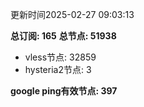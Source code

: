 更新时间2025-02-27 09:03:13

**总订阅: 165**
**总节点: 51938**
- vless节点: 32859
- hysteria2节点: 3

**google ping有效节点: 397**
